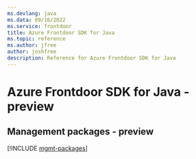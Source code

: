 ```yaml
---
ms.devlang: java
ms.data: 09/16/2022
ms.service: frontdoor
title: Azure Frontdoor SDK for Java
ms.topic: reference
ms.author: jfree
author: joshfree
description: Reference for Azure Frontdoor SDK for Java
---
```

# Azure Frontdoor SDK for Java - preview

## Management packages - preview
[!INCLUDE [mgmt-packages](frontdoor-mgmt-index.md)]